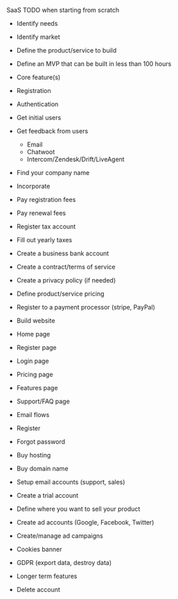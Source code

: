 SaaS TODO when starting from scratch
* Identify needs
* Identify market
* Define the product/service to build
* Define an MVP that can be built in less than 100 hours
* Core feature(s)
* Registration
* Authentication

* Get initial users
* Get feedback from users
	* Email
	* Chatwoot
	* Intercom/Zendesk/Drift/LiveAgent

* Find your company name
* Incorporate
* Pay registration fees
* Pay renewal fees
* Register tax account
* Fill out yearly taxes
* Create a business bank account

* Create a contract/terms of service
* Create a privacy policy (if needed)
* Define product/service pricing

* Register to a payment processor (stripe, PayPal)

* Build website
* Home page
* Register page
* Login page
* Pricing page
* Features page
* Support/FAQ page

* Email flows
* Register
* Forgot password

* Buy hosting
* Buy domain name
* Setup email accounts (support, sales)

* Create a trial account

* Define where you want to sell your product
* Create ad accounts (Google, Facebook, Twitter)
* Create/manage ad campaigns

* Cookies banner
* GDPR (export data, destroy data)

* Longer term features
* Delete account
